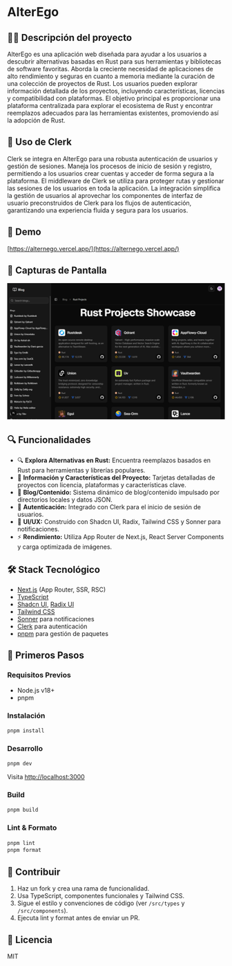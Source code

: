 # AlterEgo

## 🧑‍💻 Descripción del proyecto

AlterEgo es una aplicación web diseñada para ayudar a los usuarios a descubrir alternativas basadas en Rust para sus herramientas y bibliotecas de software favoritas. Aborda la creciente necesidad de aplicaciones de alto rendimiento y seguras en cuanto a memoria mediante la curación de una colección de proyectos de Rust. Los usuarios pueden explorar información detallada de los proyectos, incluyendo características, licencias y compatibilidad con plataformas. El objetivo principal es proporcionar una plataforma centralizada para explorar el ecosistema de Rust y encontrar reemplazos adecuados para las herramientas existentes, promoviendo así la adopción de Rust.

## 🔐 Uso de Clerk

Clerk se integra en AlterEgo para una robusta autenticación de usuarios y gestión de sesiones. Maneja los procesos de inicio de sesión y registro, permitiendo a los usuarios crear cuentas y acceder de forma segura a la plataforma. El middleware de Clerk se utiliza para proteger rutas y gestionar las sesiones de los usuarios en toda la aplicación. La integración simplifica la gestión de usuarios al aprovechar los componentes de interfaz de usuario preconstruidos de Clerk para los flujos de autenticación, garantizando una experiencia fluida y segura para los usuarios.

## 🚀 Demo

[https://alternego.vercel.app/](https://alternego.vercel.app/)

## 📸 Capturas de Pantalla

![Captura 1](./public/images/screenshot-1.png)

## 🔍 Funcionalidades

- 🔍 **Explora Alternativas en Rust:** Encuentra reemplazos basados en Rust para herramientas y librerías populares.
- 📝 **Información y Características del Proyecto:** Tarjetas detalladas de proyectos con licencia, plataformas y características clave.
- 📰 **Blog/Contenido:** Sistema dinámico de blog/contenido impulsado por directorios locales y datos JSON.
- 🦾 **Autenticación:** Integrado con Clerk para el inicio de sesión de usuarios.
- 🎨 **UI/UX:** Construido con Shadcn UI, Radix, Tailwind CSS y Sonner para notificaciones.
- ⚡ **Rendimiento:** Utiliza App Router de Next.js, React Server Components y carga optimizada de imágenes.

## 🛠 Stack Tecnológico

- [Next.js](https://nextjs.org/) (App Router, SSR, RSC)
- [TypeScript](https://www.typescriptlang.org/)
- [Shadcn UI](https://ui.shadcn.com/), [Radix UI](https://www.radix-ui.com/)
- [Tailwind CSS](https://tailwindcss.com/)
- [Sonner](https://sonner.emilkowal.ski/) para notificaciones
- [Clerk](https://clerk.com/) para autenticación
- [pnpm](https://pnpm.io/) para gestión de paquetes

## 🚀 Primeros Pasos

### Requisitos Previos

- Node.js v18+
- pnpm

### Instalación

```bash
pnpm install
```

### Desarrollo

```bash
pnpm dev
```
Visita [http://localhost:3000](http://localhost:3000)

### Build

```bash
pnpm build
```

### Lint & Formato

```bash
pnpm lint
pnpm format
```

## 🤝 Contribuir

1. Haz un fork y crea una rama de funcionalidad.
2. Usa TypeScript, componentes funcionales y Tailwind CSS.
3. Sigue el estilo y convenciones de código (ver `/src/types` y `/src/components`).
4. Ejecuta lint y format antes de enviar un PR.

## 📄 Licencia

MIT
